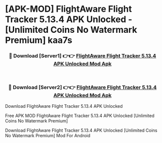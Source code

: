 # [APK-MOD] FlightAware Flight Tracker 5.13.4 APK Unlocked - [Unlimited Coins No Watermark Premium] kaa7s



<div align="center">
<h3>🔴 Download [Server1] 👉👉 <a href="https://momento.my/?title=FlightAware_Flight_Tracker_5.13.4_APK_Unlocked">FlightAware Flight Tracker 5.13.4 APK Unlocked Mod Apk</a></h3><br>

<h3>🔴 Download [Server2] 👉👉 <a href="https://momento.my/?title=FlightAware_Flight_Tracker_5.13.4_APK_Unlocked">FlightAware Flight Tracker 5.13.4 APK Unlocked Mod Apk</a></h3>
</div>



Download FlightAware Flight Tracker 5.13.4 APK Unlocked 

Free APK MOD FlightAware Flight Tracker 5.13.4 APK Unlocked [Unlimited Coins No Watermark Premium]

Download FlightAware Flight Tracker 5.13.4 APK Unlocked [Unlimited Coins No Watermark Premium] Mod For Android
